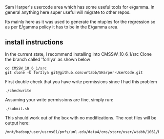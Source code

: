 Sam Harper's usercode area which has some useful tools for e/gamma. In general anything here super useful will migrate to other repos. 

Its mainly here as it was used to generate the ntuples for the regression so as per E/gamma policy it has to be in the E/gamma area.

## install instructions
In the current state, I recommend installing into CMSSW_10_6_1/src
Clone the branch called 'forIlya' as shown below
```
cd CMSSW_10_6_1/src
git clone -b forIlya git@github.com:wrtabb/SHarper-UserCode.git
```
First double check that you have write permissions since I had this problem
```
./checkwrite
```
Assuming your write permissions are fine, simply run:
```
./submit.sh
```
This should work out of the box with no modifications.
The root files will be output here:
```
/mnt/hadoop/user/uscms01/pnfs/unl.edu/data4/cms/store/user/wtabb/1061/EgRegTree/AODSIM
```
